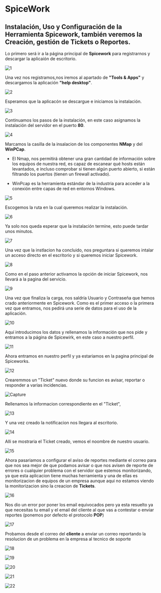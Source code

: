 # SpiceWork

## Instalación, Uso y Configuración de la Herramienta Spicework, también veremos la Creación, gestión de Tickets o Reportes.


Lo primero será ir a la página principal de **Spicework** para registrarnos y descargar la aplicaión de escritorio.

![1](https://user-images.githubusercontent.com/90779690/172597474-ed8de519-89cf-4ca2-9281-cddcddf76f71.png)


Una vez nos registramos,nos iremos al apartado de **"Tools & Apps"** y descargamos la aplicación **"help desktop"**.

![2](https://user-images.githubusercontent.com/90779690/172597482-f98867db-7bde-48cb-be45-b79778508044.png)


Esperamos que la aplicacón se descargue e iniciamos la instalación.

![3](https://user-images.githubusercontent.com/90779690/172597484-0c333275-74ce-4e4d-8d1c-776d5bb528b9.png)


Continuamos los pasos de la instalación, en este caso asignamos la instalación del servidor en el puerto **80**.

![4](https://user-images.githubusercontent.com/90779690/172597485-e810328a-6edb-4251-ac3e-dd5c9b1a6359.png)


Marcamos la casilla de la insalacion de los componentes **NMap** y del **WinPCap**.
- El Nmap, nos permitirá obtener una gran cantidad de información sobre los equipos de nuestra red, es capaz de escanear qué hosts están levantados, e incluso comprobar si tienen algún puerto abierto, si están filtrando los puertos (tienen un firewall activado).
 
- WinPcap es la herramienta estándar de la industria para acceder a la conexión entre capas de red en entornos Windows.

![5](https://user-images.githubusercontent.com/90779690/172597490-95696fa8-8c07-4c34-9978-375c0c57f6ef.png)

Escogemos la ruta en la cual queremos realizar la instalación.

![6](https://user-images.githubusercontent.com/90779690/172597491-e18fb61f-f7c8-4be5-9462-b1f44d0f76b6.png)

Ya solo nos queda esperar que la instalación termine, esto puede tardar unos minutos.

![7](https://user-images.githubusercontent.com/90779690/172597492-4c16c6b7-fc3e-4865-91dc-c84b351858d9.png)

Una vez que la instlacion ha concluido, nos preguntara si queremos intalar un acceso directo en el escritorio y si queremos iniciar Spicework.

![8](https://user-images.githubusercontent.com/90779690/172597496-ea24a2c7-6408-4464-84b0-844e5c52cf6d.png)

Como en el paso anterior activamos la opción de iniciar Spicework, nos llevará a la pagina del servicio.

![9](https://user-images.githubusercontent.com/90779690/172597498-234f18cb-8fa7-4365-9c2f-2b62cc04aa84.png)

Una vez que finaliza la carga, nos saldría Usuario y Contraseña que hemos crado anteriormente en Spicework.
Como es el primer acceso o la primera vez que entramos, nos pedirá una serie de datos para el uso de la aplicación.

![10](https://user-images.githubusercontent.com/90779690/172597501-3c17e824-ca92-4f43-9931-722cb04c26fc.png)

Aquí introducimos los datos y rellenamos la información que nos pide y entramos a la página de Spicewirk, en este caso a nuestro perfil.

![11](https://user-images.githubusercontent.com/90779690/172597506-24ab022e-97c9-4bb6-92f4-839dc473c5e2.png)

Ahora entramos en nuestro perfil y ya estariamos en la pagina principal de Spiceworks. 

![12](https://user-images.githubusercontent.com/90779690/172597508-3dc8f27d-b6ff-47e3-b4e0-5885a32ad848.png)

Crearemmos un "Ticket" nuevo donde su funcion es avisar, reportar o responder a varias incidencias.

![Capture](https://user-images.githubusercontent.com/104896936/173801581-3de21428-69ee-4a00-826e-4e910072002d.PNG)

Rellenamos la informacion correspondiente en el "Ticket",

![13](https://user-images.githubusercontent.com/90779690/172597510-8e9babfa-5d5d-4893-a2e8-775349eb8923.png)

Y una vez creado la notificacion nos llegara al escritorio.

![14](https://user-images.githubusercontent.com/90779690/172597514-ad656cbd-4519-41c6-a845-e76563ca7065.png)

Alli se mostraria el Ticket creado, vemos el noombre de nuestro usuario.

![15](https://user-images.githubusercontent.com/90779690/172597516-e92c5c50-3a2e-4cad-8bae-701f38bc855b.png)

Ahora pasariamos a configurar el aviso de reportes mediante el correo para que nos sea mejor de que podamos avisar o que nos avisen de reporte de errores o cualquier problema con el servidor que estemos monitorizando, ya que esta aplicacion tiene muchas herramienta y una de ellas es monitorizacion de equipos de un empresa aunque aqui no estamos viendo la monitorizacion sino la creacion de **Tickets**.

![16](https://user-images.githubusercontent.com/90779690/172597518-300230a5-a650-4329-9d63-50fdb8afdff0.png)

Nos dio un error por poner los email equivocados pero ya esta resuelto ya que necesitas tu email y el email del cliente al que vas a contestar o enviar reportes (ponemos por defecto el protocolo **POP**)

![17](https://user-images.githubusercontent.com/90779690/172597519-76207508-b570-4b3b-8086-527d83ca04b5.png)

Probamos desde el correo del **cliente** a enviar un correo reportando la resolucion de un problema en la empresa al tecnico de soporte

![18](https://user-images.githubusercontent.com/90779690/173804802-489a859a-1e14-4364-a600-1b559d526f2d.png)


![19](https://user-images.githubusercontent.com/90779690/173945051-a3fb8775-2469-4412-9b46-ae75ee6f3b32.png)


![20](https://user-images.githubusercontent.com/90779690/173945066-77df4e2f-09a5-4037-aba5-82379f04ee44.png)


![21](https://user-images.githubusercontent.com/90779690/173946724-5bf8f5aa-a020-4c71-b30c-5f22627abf65.png)


![22](https://user-images.githubusercontent.com/90779690/173945084-831859ce-915d-4830-af69-aedd1cedfc37.png)
